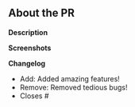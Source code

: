 ## About the PR
**Description**

**Screenshots**

**Changelog**
- Add: Added amazing features!
- Remove: Removed tedious bugs!
- Closes #<issue-number>

<!-- 
Ensure to write a good, detailed description.
-->
